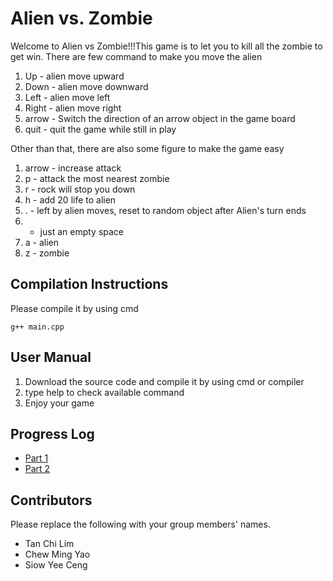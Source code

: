 # Alien vs. Zombie

Welcome to Alien vs Zombie!!!This game is to let you to kill all the zombie to get win. There are few command to make you move the alien
1. Up - alien move upward
2. Down - alien move downward
3. Left - alien move left
4. Right - alien move right
5. arrow - Switch the direction of an arrow object in the game board
6. quit - quit the game while still in play

Other than that, there are also some figure to make the game easy
1. arrow - increase attack
2. p - attack the most nearest zombie
3. r - rock will stop you down 
4. h - add 20 life to alien
5. . - left by alien moves, reset to random object after Alien's turn ends
6.  - just an empty space
7.  a - alien
8. z - zombie
## Compilation Instructions

Please compile it by using cmd

```
g++ main.cpp
```

## User Manual

1. Download the source code and compile it by using cmd or compiler
2. type help to check available command
3. Enjoy your game

## Progress Log

- [Part 1](PART1.md)
- [Part 2](PART2.md)

## Contributors

Please replace the following with your group members' names. 

- Tan Chi Lim
- Chew Ming Yao
- Siow Yee Ceng
